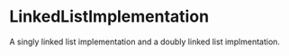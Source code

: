 # LinkedListImplementation
A singly linked list implementation and a doubly linked list implmentation.

